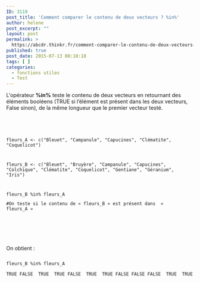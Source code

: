 ```yaml
---
ID: 3119
post_title: 'Comment comparer le contenu de deux vecteurs ? %in%'
author: helene
post_excerpt: ""
layout: post
permalink: >
  https://abcdr.thinkr.fr/comment-comparer-le-contenu-de-deux-vecteurs-in/
published: true
post_date: 2015-07-13 08:10:18
tags: [ ]
categories:
  - fonctions utiles
  - Test
---
```

<p>L'opérateur <b>%in%</b> teste le contenu de deux vecteurs en retournant des éléments booléens (TRUE si l’élément est présent dans les deux vecteurs, False sinon), de la même longueur que le premier vecteur testé.</p><p> </p> <pre><code><br /><p></p><p></p><p>fleurs_A &lt;- c("Bleuet", "Campanule", "Capucines", "Clématite", "Coquelicot")</p><p> </p><p>fleurs_B &lt;- c("Bleuet", "Bruyère", "Campanule", "Capucines", "Colchique", "Clématite", "Coquelicot", "Gentiane", "Géranium", "Iris")</p><p> </p><p>fleurs_B %in% fleurs_A</p><p>#On teste si le contenu de « fleurs_B » est présent dans  «  fleurs_A »</p><p></code></pre>   </p><p> </p><p>On obtient :</p><p> <pre><code></p><p>fleurs_B %in% fleurs_A</p><p>TRUE FALSE  TRUE  TRUE FALSE  TRUE  TRUE FALSE FALSE FALSE  TRUE  TRUE<br /> </code></pre>   </p>